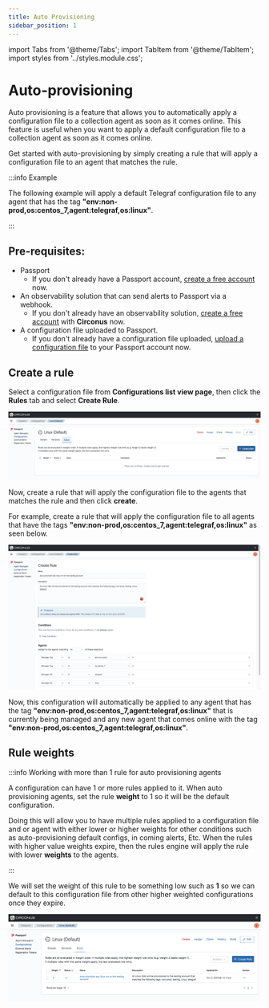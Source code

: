 ```yaml
---
title: Auto Provisioning
sidebar_position: 1
---
```


import Tabs from '@theme/Tabs';
import TabItem from '@theme/TabItem';
import styles from '../styles.module.css';

# Auto-provisioning

Auto provisioning is a feature that allows you to automatically apply a configuration file to a collection agent as soon as it comes online. This feature is useful when you want to apply a default configuration file to a collection agent as soon as it comes online.

Get started with auto-provisioning by simply creating a rule that will apply a configuration file to an agent that matches the rule.

:::info Example

The following example will apply a default Telegraf configuration file to any agent that has the tag **"env:non-prod,os:centos_7,agent:telegraf,os:linux"**.

:::

## Pre-requisites:

- Passport
  - If you don't already have a Passport account, [create a free account](https://circonus.com/passport) now.
- An observability solution that can send alerts to Passport via a webhook.
  - If you don't already have an observability solution, [create a free account](https://www.circonus.com/free-trial/) with **Circonus** now.
- A configuration file uploaded to Passport.
  - If you don't already have a configuration file uploaded, [upload a configuration file](/passport/getting-started/passport#import-a-configuration-file) to your Passport account now.

## Create a rule

Select a configuration file from **Configurations list view page**, then click the **Rules** tab and select **Create Rule**.

![configurations-details-page-no-rule](../img/configurations-details-page-no-rules.png)

Now, create a rule that will apply the configuration file to the agents that matches the rule and then click **create**.

For example, create a rule that will apply the configuration file to all agents that have the tags **"env:non-prod,os:centos_7,agent:telegraf,os:linux"** as seen below.

![configurations-details-page-no-rule](../img/configurations-create-rule-auto-provision.png)

Now, this configuration will automatically be applied to any agent that has the tag **"env:non-prod,os:centos_7,agent:telegraf,os:linux"** that is currently being managed and any new agent that comes online with the tag **"env:non-prod,os:centos_7,agent:telegraf,os:linux"**.

## Rule weights

:::info Working with more than 1 rule for auto provisioning agents

A configuration can have 1 or more rules applied to it. When auto provisioning agents, set the rule **weight** to 1 so it will be the default configuration.

Doing this will allow you to have multiple rules applied to a configuration file and or agent with either lower or higher weights for other conditions such as auto-provisioning default configs, in coming alerts, Etc. When the rules with higher value weights expire, then the rules engine will apply the rule with lower **weights** to the agents.

:::

We will set the weight of this rule to be something low such as **1** so we can default to this configuration file from other higher weighted configurations once they expire.

![configurations-details-page-no-rule](../img/configurations-rule-auto-provision.png)

